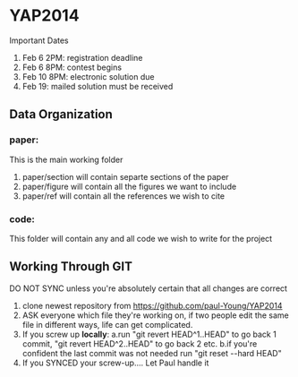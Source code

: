 YAP2014
=======

Important Dates

1. Feb 6 2PM: registration deadline
2. Feb 6 8PM: contest begins
3. Feb 10 8PM: electronic solution due
4. Feb 19: mailed solution must be received

Data Organization
-------

### paper: 
This is the main working folder

1. paper/section will contain separte sections of the paper
2. paper/figure will contain all the figures we want to include
3. paper/ref will contain all the references we wish to cite

### code: 
This folder will contain any and all code we wish to write for the project

Working Through GIT
-------
DO NOT SYNC unless you're absolutely certain that all changes are correct

1. clone newest repository from https://github.com/paul-Young/YAP2014
2. ASK everyone which file they're working on, if two people edit the same file in different ways, life can get complicated.
3. If you screw up **locally**:
        a.run "git revert HEAD^1..HEAD" to go back 1 commit, "git revert HEAD^2..HEAD" to go back 2 etc.
        b.if you're confident the last commit was not needed run "git reset --hard HEAD"
4. If you SYNCED your screw-up.... Let Paul handle it